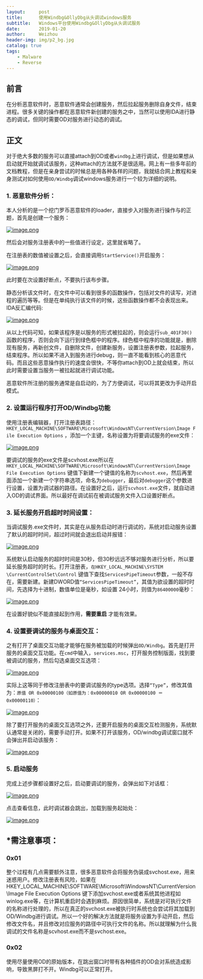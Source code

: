 ```yaml
---
layout:     post
title:      使用Windbg&OllyDbg从头调试windows服务
subtitle:   Windows平台使用Windbg&OllyDbg从头调试服务
date:       2019-01-20
author:     Weizhou
header-img: img/p2_bg.jpg
catalog: true
tags:
    - Malware
    - Reverse
---
```


## 前言
在分析恶意软件时，恶意软件通常会创建服务，然后拉起服务删除自身文件，结束进程。很多关键的操作都在恶意软件新创建的服务之中，当然可以使用IDA进行静态的调试，但同时需要OD对服务进行动态的调试。

## 正文
对于绝大多数的服务可以直接attach到OD或者`windbg`上进行调试，但是如果想从启动就开始就调试该服务，这种attach的方法就不是很适用。网上有一些多年前的文档教程，但是在亲身尝试的时候总是用各种各样的问题，我就结合网上教程和亲身测试对如何使用`OD/Windbg`调试windows服务进行一个较为详细的说明。
### 1. 恶意软件分析：
本人分析的是一个挖门罗币恶意软件的loader，直接步入对服务进行操作与的正题，首先是创建一个服务：

[![image.png](https://i.postimg.cc/Cxpp0GXY/image.png)](https://postimg.cc/Tp04qDTH)

然后会对服务注册表中的一些值进行设定，这里就省略了。

在注册表的数值被设置之后，会直接调用`StartService()`开启服务：

[![image.png](https://i.postimg.cc/PxxBy2pb/image.png)](https://postimg.cc/CZ3PLC4d)

此时要在次设置好断点，不要执行该布步骤。

静态分析该文件时，在文件中可以看到很多的函数操作，包括对文件的读写，对进程的遍历等等。但是在单纯执行该文件的时候，这些函数操作都不会表现出来。IDA反汇编代码:

[![image.png](https://i.postimg.cc/c1VLK82k/image.png)](https://postimg.cc/z3Fr63JT)

从以上代码可知，如果该程序是以服务的形式被拉起的，则会运行`sub_401F30()`函数的程序，否则会向下运行到绿色框中的程序。绿色框中程序的功能就是，删除现有服务，再新创文件，自删除文件，创建新服务，设置注册表参数，拉起服务，结束程序。所以如果不进入到服务进行debug，则一直不能看到核心的恶意代码。而且这些恶意操作执行的速度会很快，不等你attach到OD上就会结束，所以此时需要设置当服务一被拉起就进行调试功能。

恶意软件所注册的服务通常是自启动的，为了方便调试，可以将其更改为手动开启模式。

### 2. 设置运行程序打开OD/Windbg功能
使用注册表编辑器，打开注册表路径：<br> `HKEY_LOCAL_MACHINE\SOFTWARE\Microsoft\WindowsNT\CurrentVersion\Image F
ile Execution Options` ，添加一个主键，名称设置为将要调试服务的exe文件：

[![image.png](https://i.postimg.cc/0N2kgGKj/image.png)](https://postimg.cc/QFwG1TbZ)

要调试的服务的exe文件是scvhost.exe所以在
`HKEY_LOCAL_MACHINE\SOFTWARE\Microsoft\WindowsNT\CurrentVersion\Image File Execution Options` 键值下新建一个键值的名称为`scvhost.exe`，然后再里面添加一个新建一个字符串选项，命名为`debugger`，最后对`debugger`这个参数进行设置，设置为调试器的路径。在设置好之后，运行`scvhost.exe`文件，就自动进入OD的调试界面。所以最好在调试前在被调试服务文件入口设置好断点。

### 3. 延长服务开启超时时间设置：
当调试服务.exe文件时，其实是在从服务启动时进行调试的，系统对启动服务设置了默认的超时时间，超过时间就会退出启动并报错：

[![image.png](https://i.postimg.cc/cLTWcKkS/image.png)](https://postimg.cc/TKyBdPX7)

系统默认启动服务的超时时间是30秒，但30秒远远不够对服务进行分析，所以要延长服务超时的时长。打开注册表，`在HKEY_LOCAL_MACHINE\SYSTEM \CurrentControlSet\Control` 键值下查找`ServicesPipeTimeout`参数，一般不存在，需要新建。新建DWORD值`“ServicesPipeTimeout”`，其值为欲设置的超时时间，先选择为十进制，数值单位是毫秒，如设置 24小时，则值为`86400000`毫秒：

[![image.png](https://i.postimg.cc/3JcC09Y5/image.png)](https://postimg.cc/YhQmJ6vb)

在设置好貌似不能直接起到作用，**需要重启** 才能有效果。

### 4. 设置要调试的服务与桌面交互：

之有打开了桌面交互功能才能够在服务被加载的时候弹出`OD/Windbg`。首先是打开服务的桌面交互功能。在`cmd`中输入，`services.msc`，打开服务控制版面，找到要被调试的服务，然后勾选桌面交互选项：

[![image.png](https://i.postimg.cc/qMz2rnnm/image.png)](https://postimg.cc/LnFJBJxf)

实际上这等同于修改注册表中的要调试服务的type选项。选择`“Type”`，修改其值为：`原值 OR 0x00000100（如原值为：0x00000010 OR 0x00000100 ＝0x00000110）`：

[![image.png](https://i.postimg.cc/vHkfZBtG/image.png)](https://postimg.cc/D8Q8C7NN)

除了要打开服务的桌面交互选项之外，还要开启服务的桌面交互检测服务，系统默认通常是关闭的，需要手动打开。如果不打开该服务，OD/windbg调试窗口就不会弹出并启动该服务：

[![image.png](https://i.postimg.cc/qvKnhT1y/image.png)](https://postimg.cc/cvs62VyL)

### 5. 启动服务

完成上述步骤都设置好之后，启动要调试的服务，会弹出如下对话框：

[![image.png](https://i.postimg.cc/JnrB2BM5/image.png)](https://postimg.cc/rdHmdsdD)

点击查看信息，此时调试器会跳出，加载到服务起始处：

[![image.png](https://i.postimg.cc/V6KbQLNQ/image.png)](https://postimg.cc/sQZ25zSw)

## *需注意事项：

### 0x01

整个过程有几点需要额外注意，很多恶意软件会将服务伪装成svchost.exe，用来迷惑用户。修改注册表有风险，如果在
HKEY_LOCAL_MACHINE\SOFTWARE\Microsoft\WindowsNT\CurrentVersion\Image File Execution Options
键下添加svchost.exe或者系统其他进程如winlog.exe等，在计算机重启时会遇到麻烦。原因很简单，系统是对可执行文件的名称进行处理的，所以在真正的svchost.exe被执行时系统也会尝试将其加载到OD/Windbg进行调试。所以一个好的解决方法就是将服务设置为手动开启，然后修改文件名，并且修改对应服务的路径中可执行文件的名称。所以就理解为什么我调试的文件名称是scvhost.exe而不是svchost.exe。
### 0x02
使用尽量使用OD的原始版本，在跳出窗口时带有各种插件的OD会对系统造成影响，导致黑屏打不开。Windbg可以正常打开。
